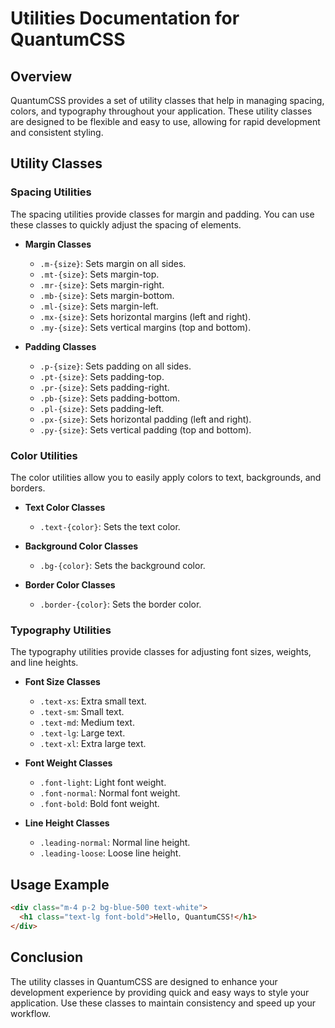 # Utilities Documentation for QuantumCSS

## Overview
QuantumCSS provides a set of utility classes that help in managing spacing, colors, and typography throughout your application. These utility classes are designed to be flexible and easy to use, allowing for rapid development and consistent styling.

## Utility Classes

### Spacing Utilities
The spacing utilities provide classes for margin and padding. You can use these classes to quickly adjust the spacing of elements.

- **Margin Classes**
  - `.m-{size}`: Sets margin on all sides.
  - `.mt-{size}`: Sets margin-top.
  - `.mr-{size}`: Sets margin-right.
  - `.mb-{size}`: Sets margin-bottom.
  - `.ml-{size}`: Sets margin-left.
  - `.mx-{size}`: Sets horizontal margins (left and right).
  - `.my-{size}`: Sets vertical margins (top and bottom).

- **Padding Classes**
  - `.p-{size}`: Sets padding on all sides.
  - `.pt-{size}`: Sets padding-top.
  - `.pr-{size}`: Sets padding-right.
  - `.pb-{size}`: Sets padding-bottom.
  - `.pl-{size}`: Sets padding-left.
  - `.px-{size}`: Sets horizontal padding (left and right).
  - `.py-{size}`: Sets vertical padding (top and bottom).

### Color Utilities
The color utilities allow you to easily apply colors to text, backgrounds, and borders.

- **Text Color Classes**
  - `.text-{color}`: Sets the text color.
  
- **Background Color Classes**
  - `.bg-{color}`: Sets the background color.

- **Border Color Classes**
  - `.border-{color}`: Sets the border color.

### Typography Utilities
The typography utilities provide classes for adjusting font sizes, weights, and line heights.

- **Font Size Classes**
  - `.text-xs`: Extra small text.
  - `.text-sm`: Small text.
  - `.text-md`: Medium text.
  - `.text-lg`: Large text.
  - `.text-xl`: Extra large text.

- **Font Weight Classes**
  - `.font-light`: Light font weight.
  - `.font-normal`: Normal font weight.
  - `.font-bold`: Bold font weight.

- **Line Height Classes**
  - `.leading-normal`: Normal line height.
  - `.leading-loose`: Loose line height.

## Usage Example
```html
<div class="m-4 p-2 bg-blue-500 text-white">
  <h1 class="text-lg font-bold">Hello, QuantumCSS!</h1>
</div>
```

## Conclusion
The utility classes in QuantumCSS are designed to enhance your development experience by providing quick and easy ways to style your application. Use these classes to maintain consistency and speed up your workflow.